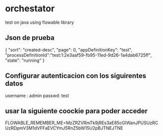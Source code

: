 # orchestator
test on java using flowable library

## Json de prueba

{
    "sort": "created-desc",
    "page": 0,
    "appDefinitionKey": "test",
    "processDefinitionId":"test:1:2e3aaf59-fb95-11ed-9d26-1a4dab6725ff",
    "state": "running"
}

## Configurar autenticacion con los siguirentes datos

username : admin
passwd: test

## usar la siguiente coockie para poder acceder

FLOWABLE_REMEMBER_ME=MzZRZVRmTk9jREs3aE85cGlWanJPUSUzRCUzRDpmV3M1dVFFaEVCYmJ5RnZ5bW15U2pBJTNEJTNE
